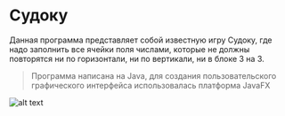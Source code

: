 # Судоку

Данная программа представляет собой известную игру Судоку, где надо заполнить все ячейки поля
числами, которые не должны повторятся ни по горизонтали, ни по вертикали, ни в блоке 3 на 3.

> Программа написана на Java, для создания пользовательского графического интерфейса 
> использовалась платформа JavaFX 

![alt text](https://i.ibb.co/FVd05R7/img.png)
